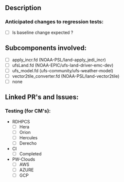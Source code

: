 ## Description
<!--
Provide a detailed description of what this PR does. What bug does it fix, or what feature does it add? Is a change of answers expected from this PR? Are any library updates included in this PR (modulefiles etc.)?
-->

### Anticipated changes to regression tests:
- [ ] Is baseline change expected ? <!-- Add "Baseline Change" Label -->

## Subcomponents involved:
- [ ] apply_incr.fd (NOAA-PSL/land-apply_jedi_incr)
- [ ] ufsLand.fd (NOAA-EPIC/ufs-land-driver-emc-dev)
- [ ] ufs_model.fd (ufs-community/ufs-weather-model)
- [ ] vector2tile_converter.fd (NOAA-PSL/land-vector2tile)
- [ ] none

## Linked PR's and Issues:
<!--
Please link dependent pull requests.
EXAMPLE: Depends on ufs-community/land-DA/pull/<pullrequest_number>

Please link the related issues to be closed with this PR, whether in this repository, or in another repository.
EXAMPLE: Closes ufs-community/land-DA/issues/<issue_number>
-->

### Testing (for CM's):
- RDHPCS
    - [ ] Hera
    - [ ] Orion
    - [ ] Hercules
    - [ ] Derecho
- CI
  - [ ] Completed
- PW-Clouds
  - [ ] AWS
  - [ ] AZURE
  - [ ] GCP
